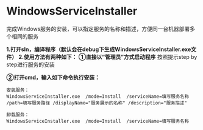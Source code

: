 # WindowsServiceInstaller
完成Windows服务的安装，可以指定服务的名称和描述，方便同一台机器部署多个相同的服务

**1.打开sln，编译程序（默认会在debug下生成WindowsServiceInstaller.exe文件）**
**2.使用方法有两种如下：**
**①直接以“管理员”方式启动程序**
按照提示step by step进行服务的安装

**②打开cmd，输入如下命令执行安装：**
```
安装服务：
WindowsServiceInstaller.exe  /mode=Install  /serviceName=填写服务名称  /path=填写服务路径 /displayName="服务展示的名称" /description="服务描述"
```
```
卸载服务：
WindowsServiceInstaller.exe  /mode=Install  /serviceName=填写服务名称 
```
